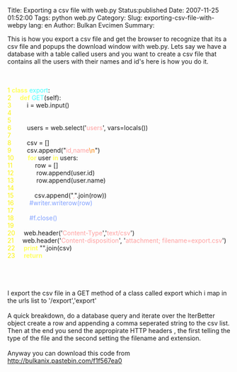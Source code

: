 Title: Exporting a csv file with web.py
Status:published
Date: 2007-11-25 01:52:00
Tags: python web.py
Category: 
Slug: exporting-csv-file-with-webpy
lang: en
Author: Bulkan Evcimen
Summary: 

This is how you export a csv file and get the browser to recognize that its a csv file and popups the download window with web.py.  Lets say we have a database with a table called users and you want to create a csv file that contains all the users with their names and id's here is how you do it.<br /><br /><div><br /><span style="color: rgb(252, 243, 5);"> 1 </span><span style="color: rgb(255, 255, 96);"><b>class</b></span> <span style="color: rgb(64, 255, 255);">export</span>:<br /><span style="color: rgb(252, 243, 5);"> 2     </span>    <span style="color: rgb(255, 255, 96);">&nbsp;&nbsp;&nbsp;&nbsp;<b>def</b></span> <span style="color: rgb(64, 255, 255);">GET</span>(self):<br /><span style="color: rgb(252, 243, 5);"> 3 </span>&nbsp;&nbsp;&nbsp;&nbsp;&nbsp;&nbsp;&nbsp;&nbsp;i = web.input()<br /><span style="color: rgb(252, 243, 5);"> 4 </span><br /><span style="color: rgb(252, 243, 5);"> 5 </span><br /><span style="color: rgb(252, 243, 5);"> 6 </span>&nbsp;&nbsp;&nbsp;&nbsp;&nbsp;&nbsp;&nbsp;&nbsp;users = web.select('<span style="color: rgb(255, 160, 160);">users</span>', vars=locals())<br /><span style="color: rgb(252, 243, 5);"> 7 </span><br /><span style="color: rgb(252, 243, 5);"> 8           </span>&nbsp;&nbsp;&nbsp;&nbsp;&nbsp;&nbsp;&nbsp;&nbsp;csv = []<br /><span style="color: rgb(252, 243, 5);"> 9 </span>&nbsp;&nbsp;&nbsp;&nbsp;&nbsp;&nbsp;&nbsp;&nbsp;csv.append("<span style="color: rgb(255, 160, 160);">id,name</span><span style="color: rgb(252, 128, 0);">\n</span>")<br /><span style="color: rgb(252, 243, 5);">10 </span>        <span style="color: rgb(255, 255, 96);">&nbsp;&nbsp;&nbsp;&nbsp;&nbsp;&nbsp;&nbsp;<b>for</b></span> user <span style="color: rgb(255, 255, 96);"><b>in</b></span> users:<br /><span style="color: rgb(252, 243, 5);">11 </span>&nbsp;&nbsp;&nbsp;&nbsp;&nbsp;&nbsp;&nbsp;&nbsp;&nbsp;&nbsp;&nbsp;&nbsp;row = []<br /><span style="color: rgb(252, 243, 5);">12 </span>&nbsp;&nbsp;&nbsp;&nbsp;&nbsp;&nbsp;&nbsp;&nbsp;&nbsp;&nbsp;&nbsp;&nbsp;row.append(user.id)<br /><span style="color: rgb(252, 243, 5);">13 </span>&nbsp;&nbsp;&nbsp;&nbsp;&nbsp;&nbsp;&nbsp;&nbsp;&nbsp;&nbsp;&nbsp;&nbsp;row.append(user.name)<br /><span style="color: rgb(252, 243, 5);">14 </span><br /><span style="color: rgb(252, 243, 5);">15 </span>&nbsp;&nbsp;&nbsp;&nbsp;&nbsp;&nbsp;&nbsp;&nbsp;&nbsp;&nbsp;&nbsp;csv.append("<span style="color: rgb(255, 160, 160);">,</span>".join(row))<br /><span style="color: rgb(252, 243, 5);">16 </span>&nbsp;&nbsp;&nbsp;&nbsp;&nbsp;&nbsp;&nbsp;&nbsp;<span style="color: rgb(128, 160, 255);">#writer.writerow(row)</span><br /><span style="color: rgb(252, 243, 5);">17 </span>     <br /><span style="color: rgb(252, 243, 5);">18 </span>&nbsp;&nbsp;&nbsp;&nbsp;&nbsp;&nbsp;&nbsp;&nbsp;<span style="color: rgb(128, 160, 255);">#f.close()</span><br /><span style="color: rgb(252, 243, 5);">19 </span><br /><span style="color: rgb(252, 243, 5);">20 </span>&nbsp;&nbsp;&nbsp;&nbsp;web.header('<span style="color: rgb(255, 160, 160);">Content-Type</span>','<span style="color: rgb(255, 160, 160);">text/csv</span>')<br /><span style="color: rgb(252, 243, 5);">21 </span>&nbsp;&nbsp;&nbsp;&nbsp;web.header('<span style="color: rgb(255, 160, 160);">Content-disposition</span>', '<span style="color: rgb(255, 160,160);">attachment; filename=export.csv</span>')<br /><span style="color: rgb(252, 243, 5);">22 </span>        <span style="color: rgb(255, 255, 96);">&nbsp;&nbsp;&nbsp;&nbsp;<b>print</b></span> "".join(csv)<br /><span style="color: rgb(252, 243, 5);">23 </span>        <span style="color: rgb(255, 255, 96);">&nbsp;&nbsp;&nbsp;&nbsp;<b>return</b></span><br /><br /></div><br /><br /><br />I export the csv file  in a GET method of a class called export which i map in the urls list to '/export','export'<br /><br />A quick breakdown, do a database query and iterate over the IterBetter object create a row and appending a comma seperated string to the csv list. Then at the end you send the appropirate HTTP headers , the first telling the type of the file and the second setting the filename and extension.<br /><br />Anyway you can download this code from <a href="http://bulkanix.pastebin.com/f1f567ea0">http://bulkanix.pastebin.com/f1f567ea0</a>
